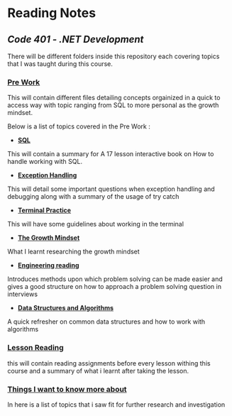 # **Reading Notes**

## _Code 401 - .NET Development_

There will be different folders inside this repository each covering topics that I was taught during this course.

### **[Pre Work](https://github.com/AhMaD36789/Reading-Notes/tree/main/Pre%20Work)**

This will contain different files detailing concepts orgainized in a quick to access way with topic ranging from SQL to more personal as the growth mindset.

Below is a list of topics covered in the Pre Work :

- **[SQL](https://github.com/AhMaD36789/Reading-Notes/blob/main/Pre%20Work/SQL.md)**

This will contain a summary for A 17 lesson interactive book on How to handle working with SQL.

- **[Exception Handling](https://github.com/AhMaD36789/Reading-Notes/blob/main/Pre%20Work/Exception%20Handling.md)**

This will detail some important questions when exception handling and debugging along with a summary of the usage of try catch

- **[Terminal Practice](https://github.com/AhMaD36789/Reading-Notes/blob/main/Pre%20Work/Practice%20in%20the%20terminal.md)**

This will have some guidelines about working in the terminal

- **[The Growth Mindset](https://github.com/AhMaD36789/Reading-Notes/blob/main/Pre%20Work/The%20growth%20mindset.md)**

What I learnt researching the growth mindset

- **[Engineering reading](https://github.com/AhMaD36789/Reading-Notes/blob/main/Pre%20Work/Engineering%20readings.md)**

Introduces methods upon which problem solving can be made easier and gives a good structure on how to approach a problem solving question in interviews

- **[Data Structures and Algorithms]()**

A quick refresher on common data structures and how to work with algorithms

### **[Lesson Reading](https://github.com/AhMaD36789/Reading-Notes/tree/main/Lesson%20Reading)**

this will contain reading assignments before every lesson withing this course and a summary of what i learnt after taking the lesson.

### **[Things I want to know more about](https://github.com/AhMaD36789/Reading-Notes/blob/main/Things%20I%20want%20to%20know%20more%20about.md)**

In here is a list of topics that i saw fit for further research and investigation
